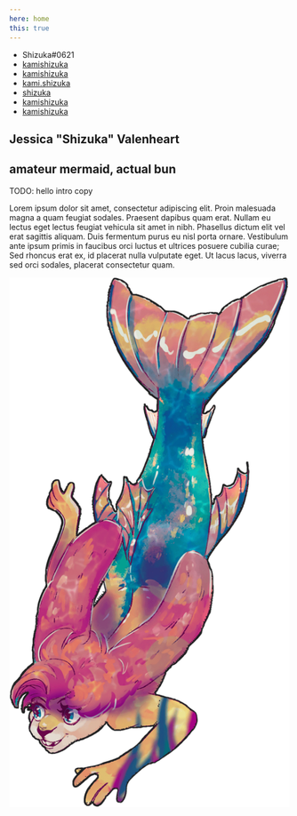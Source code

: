 ```yaml
---
here: home
this: true
---
```


<ul class="contacts">
  <li class="discord"><a title="Discord doesn't have profile links"><i class="brand fab fa-fw fa-discord"></i><span class="link">Shizuka#0621</span></a></li>
  <li class="youtube"><a href="https://www.youtube.com/user/kamishizuka" title="youtube"><i class="brand fab fa-fw fa-youtube"></i><span class="link">kamishizuka</span></a></li>
  <li class="twitter"><a href="https://twitter.com/kamishizuka" title="twitter"><i class="brand fab fa-fw fa-twitter"></i><span class="link">kamishizuka</span></a></li>
  <li class="instagram"><a href="https://www.instagram.com/kami.shizuka" title="instagram"><i class="brand fab fa-fw fa-instagram"></i><span class="link">kami.shizuka</span></a></li>
  <li class="github"><a href="https://github.com/shizuka" title="github"><i class="brand fab fa-fw fa-github"></i><span class="link">shizuka</span></a></li>
  <li class="steam"><a href="https://steamcommunity.com/id/kamishizuka/" title="steam"><i class="brand fab fa-fw fa-steam"></i><span class="link">kamishizuka</span></a></li>
  <li class="linkedin"><a href="https://www.linkedin.com/in/kamishizuka/" title="linkedin"><i class="brand fab fa-fw fa-linkedin-in"></i><span class="link">kamishizuka</span></a></li>
</ul>

<div id="homecontent">
<article markdown=1>

# Jessica "Shizuka" Valenheart
## amateur mermaid, actual bun

TODO: hello intro copy

Lorem ipsum dolor sit amet, consectetur adipiscing elit. Proin malesuada magna a
quam feugiat sodales. Praesent dapibus quam erat. Nullam eu lectus eget lectus
feugiat vehicula sit amet in nibh. Phasellus dictum elit vel erat sagittis
aliquam. Duis fermentum purus eu nisl porta ornare. Vestibulum ante ipsum primis
in faucibus orci luctus et ultrices posuere cubilia curae; Sed rhoncus erat ex,
id placerat nulla vulputate eget. Ut lacus lacus, viverra sed orci sodales,
placerat consectetur quam.

</article>
<div id="homebun"><img src="/assets/img/merbun-trans.png"></div>
</div>
